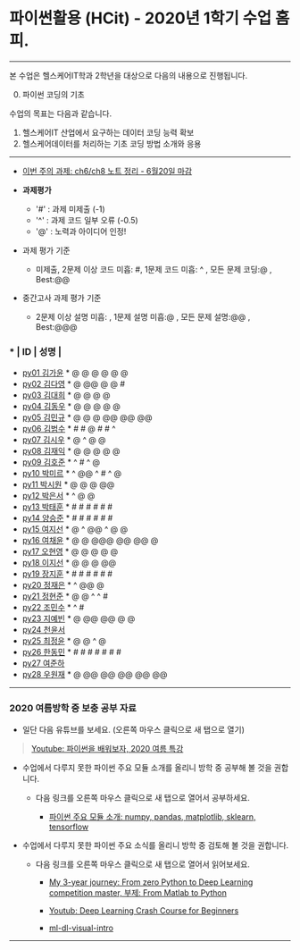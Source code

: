 # **파이썬활용 (HCit)** - 2020년 1학기 수업 홈피.
---
본 수업은 헬스케어IT학과 2학년을 대상으로 다음의 내용으로 진행됩니다.

0. 파이썬 코딩의 기초

수업의 목표는 다음과 같습니다.

1. 헬스케어IT 산업에서 요구하는 데이터 코딩 능력 확보
2. 헬스케어데이터를 처리하는 기초 코딩 방법 소개와 응용
---
- [이번 주의 과제: ch6/ch8 노트 정리 - 6월20일 마감](https://github.com/Redwoods/Py/tree/master/py2020/DOit)

- **과제평가**
  - '#' : 과제 미제출 (-1)
  - '^' : 과제 코드 일부 오류 (-0.5)
  - '@' : 노력과 아이디어 인정!

- 과제 평가 기준
  - 미제출, 2문제 이상 코드 미흡: #, 1문제 코드 미흡: ^ , 모든 문제 코딩:@ , Best:@@
  
- 중간고사 과제 평가 기준
  - 2문제 이상 설명 미흡: , 1문제 설명 미흡:@ , 모든 문제 설명:@@ , Best:@@@    
  
### * | ID | 성명 |
- [py01	김가윤](https://github.com/20193253/py01) * @ @ @ @ @ @
- [py02	김다영](https://github.com/dayeong918/py02) * @ @@ @ @ #
- [py03	김대희](https://github.com/eoreordl/py03) * @ @ @ @
- [py04	김동우](https://github.com/dongwoo314/py04) * @ @ @ @ @
- [py05	김민규](https://github.com/Skystar728/py05) * @ @ @ @@ @@ @@
- [py06	김범수](https://github.com/bum3632/py06) * # # @ # # ^
- [py07	김시우](https://github.com/oceanshrimp/py07) * @ ^ @ @
- [py08	김재익](https://github.com/kim0129s/py08) * @ @ @ @ @
- [py09	김호준](https://github.com/hojoooon/py09) * ^ # ^ @
- [py10	박미르](https://github.com/py10/py10) * ^ @@ ^ # ^ @
- [py11	박시원](https://github.com/w2j1y12/py11) * @ @ @ @@
- [py12	박은서](https://github.com/dmstj0162/py12) * ^ @ @
- [py13	박태훈](https://github.com/py13taehun/py13) * # # # # # #
- [py14	양승준](https://github.com/sj0328/py14) * # # # # # #
- [py15	여지선](https://github.com/jiseonY/py15) * @ ^ @@ ^ @ @
- [py16	여채윤](https://github.com/ducodbs0516/py16) * @ @ @@@ @@ @@ @
- [py17	오현영](https://github.com/Oh-HyunYoung/py17) * @ @ @ @ @
- [py18	이지선](https://github.com/jiseon0516/py18) * @ @ @ @@
- [py19	장지훈](https://github.com/jihoon119/py19) * # # # # # #
- [py20	정재은](https://github.com/joung-jaeeun/py20) * ^ @@ @ 
- [py21	정현준](https://github.com/jhjhj0703/py21) * @ @ ^ ^ #
- [py22	조민수](https://github.com/rmfltm854/py22) * ^ #
- [py23	지예빈](https://github.com/Obliqueflo/py23) * @ @@ @@ @ @
- [py24	천윤서](https://github.com/)
- [py25	최정윤](https://github.com/jeongy72/py25) * @ @ ^ @
- [py26	한동민](https://github.com/a151122/py26) * # # # # # # #
- [py27	여준하](https://github.com/)
- [py28 우원재](https://github.com/SALRIGO/py28) * @ @@ @@ @@ @@ @@

---

### 2020 여름방학 중 보충 공부 자료
- 일단 다음 유튜브를 보세요.  (오른쪽 마우스 클릭으로 새 탭으로 열기)
 > [Youtube: 파이썬을 배워보자, 2020 여름 특강](https://www.youtube.com/watch?v=8vjgx7joCqg)
 
- 수업에서 다루지 못한 파이썬 주요 모듈 소개를 올리니 방학 중 공부해 볼 것을 권합니다.  
  - 다음 링크를 오른쪽 마우스 클릭으로 새 탭으로 열어서 공부하세요.  

    - [파이썬 주요 모듈 소개: numpy, pandas, matplotlib, sklearn, tensorflow](https://github.com/Redwoods/Py/tree/master/py2019/Lec/notebook/py_modules/)

- 수업에서 다루지 못한 파이썬 주요 소식를 올리니 방학 중 검토해 볼 것을 권합니다.  
  - 다음 링크를 오른쪽 마우스 클릭으로 새 탭으로 열어서 읽어보세요.  

    - [My 3-year journey: From zero Python to Deep Learning competition master, 부제: From Matlab to Python](https://towardsdatascience.com/my-3-year-journey-from-zero-python-to-deep-learning-competition-master-6605c188eec7)
    
    - [Youtub: Deep Learning Crash Course for Beginners](https://www.youtube.com/watch?v=VyWAvY2CF9c&feature=youtu.be)
    
    - [ml-dl-visual-intro](https://www.infoq.com/presentations/ml-dl-visual-intro/)

---


